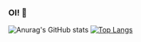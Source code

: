 ### OI! 👋


![Anurag's GitHub stats](https://github-readme-stats.vercel.app/api?username=ThurzimZK&show_icons=true&theme=dark)
[![Top Langs](https://github-readme-stats.vercel.app/api/top-langs/?username=ThurzimZK&layout=compact&theme=dark)](https://github.com/ThurzimZK/github-readme-stats)
